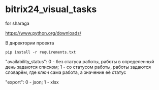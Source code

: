 # bitrix24_visual_tasks
 for sharaga

https://www.python.org/downloads/

В директории проекта
```
pip install -r requirements.txt
```


"availability_status": 0 - без статуса работы, работы в определенный день задаются списком;
                       1 - со статусом работы, работы задаются словарём, где ключ сама работа, а значение её статус

"export": 0 - json;
          1 - xlsx
